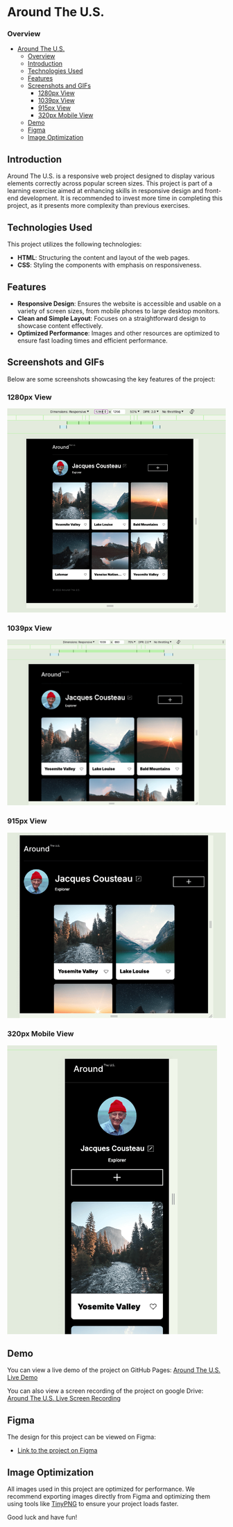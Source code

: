 # Around The U.S.

### Overview

- [Around The U.S.](#around-the-us)
    - [Overview](#overview)
  - [Introduction](#introduction)
  - [Technologies Used](#technologies-used)
  - [Features](#features)
  - [Screenshots and GIFs](#screenshots-and-gifs)
    - [1280px View](#1280px-view)
    - [1039px View](#1039px-view)
    - [915px View](#915px-view)
    - [320px Mobile View](#320px-mobile-view)
  - [Demo](#demo)
  - [Figma](#figma)
  - [Image Optimization](#image-optimization)

## Introduction

Around The U.S. is a responsive web project designed to display various elements correctly across popular screen sizes. This project is part of a learning exercise aimed at enhancing skills in responsive design and front-end development. It is recommended to invest more time in completing this project, as it presents more complexity than previous exercises.

## Technologies Used

This project utilizes the following technologies:

- **HTML**: Structuring the content and layout of the web pages.
- **CSS**: Styling the components with emphasis on responsiveness.

## Features

- **Responsive Design**: Ensures the website is accessible and usable on a variety of screen sizes, from mobile phones to large desktop monitors.
- **Clean and Simple Layout**: Focuses on a straightforward design to showcase content effectively.
- **Optimized Performance**: Images and other resources are optimized to ensure fast loading times and efficient performance.

## Screenshots and GIFs

Below are some screenshots showcasing the key features of the project:

### 1280px View

![Home Page 1280px](./images/demo/1280px.png)

### 1039px View

![Gallery Section](./images/demo/1039px.png)

### 915px View 

![Mobile View](./images/demo/915px.png)

### 320px Mobile View

![Mobile View](./images/demo/320px.png)

## Demo

You can view a live demo of the project on GitHub Pages: [Around The U.S. Live Demo](https://github.com/ValTsan/se_project_aroundtheus)

You can also view a screen recording of the project on google Drive: [Around The U.S. Live Screen Recording](https://drive.google.com/file/d/1ybPtN9A--hHDLeV8DS0wJAhDjSL56qBE/view?usp=sharing)

## Figma

The design for this project can be viewed on Figma:

* [Link to the project on Figma](https://www.figma.com/file/ii4xxsJ0ghevUOcssTlHZv/Sprint-3%3A-Around-the-US?node-id=0%3A1)

## Image Optimization

All images used in this project are optimized for performance. We recommend exporting images directly from Figma and optimizing them using tools like [TinyPNG](https://tinypng.com/) to ensure your project loads faster.

Good luck and have fun!